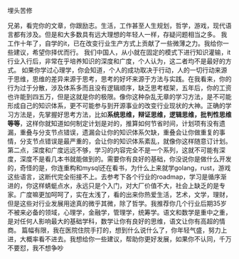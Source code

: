 埋头苦修

兄弟，看完你的文章，你跟励志。生活，工作甚至人生规划，哲学，游戏，现代语言都有涉及。但是和大多数具有远大理想的年轻人一样，存疑问题相当之多。
我工作十年了，自学的it，已在改变行业生产方式上贡献了一些微薄之力。我给你一些建议，希望你择优而行。
我们中国人，从小就在固定的模式下进行知识灌输，it行业入行后，非常在乎培养知识的深度和广度，个人认为，这二者均不是最好的方式。
如果你学过心理学，你会知道，个人的成功取决于行动，人的一切行动来源于思维，思维的差异来源于思考，思考的好坏来源于方法与实践。在我看来，你的行为过于分散，涉及体系多而且没有逻辑顺序，缺乏思考框架，五年后，你的工资也许能到四五万，但是这就是你的极限。像你这种杂乱无章的学习方法，是不可能形成自己的知识体系，更不可能参与到开源事业的改变行业现状的大神。正确的学习方法是，先掌握好思考方法，比如**系统思维，辩证思维，逻辑思维，批判性思维等等**，这样你就知道如何制定计划是对的，推算如何节省时间，计划项有没有遗漏，重叠与分支节点错误，遗漏会让你的知识体系欠缺，重叠会让你做重复的事情，分支节点错误是最严重的，会让你的知识体系紊乱，就像你这样随意订计划。
第二点，深度和广度远远不够，学习的内容完全不是一个系列，这就不可能有深度，深度不是看几本书就能做到的。需要你有良好的基础，你没说你是做什么开发的，奇怪的是，你连重构和mysql还在看书，为什么上来就学golang，rust，游戏这些语言，这断代完全衔接不上。去参考下各个行业的roadmap，学习是循序渐进的，你这样蜻蜓点水，永远只是个入门，对大厂价值不大，社会上缺乏的是专家。广度嘛更加呵呵了，实在太浅了，看的出来你热爱生活，艺术，文学，理财，但是这些对行业发展用途真的微乎其微，除了哲学。我推荐你几个行业后期35岁不被来必备的领域，心理学，金融学，管理学，统筹学。语文和数学是重中之重，是对任何人影响最大的基础学科，数学让你有良好的思维，语文让你有高超的情商。
篇幅有限，我在医院住院手打的，想到什么说什么了，你年轻气盛，努力上进，大概率看不进去。我想给你一些建议，帮助你更好发展，如果你不认同，千万不要怼，我不想争吵





